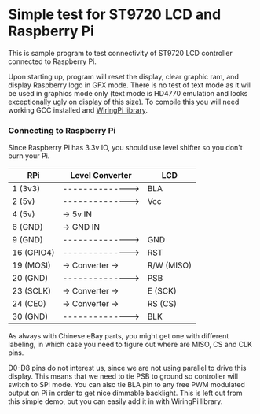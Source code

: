 # Simple test for ST9720 LCD and Raspberry Pi

This is sample program to test connectivity of ST9720 LCD controller connected to Raspberry Pi.

Upon starting up, program will reset the display, clear graphic ram, and display Raspberry logo in GFX mode. 
There is no test of text mode as it will be used in graphics mode only (text mode is HD4770 emulation and looks exceptionally ugly on display of this size).
To compile this you will need working GCC installed and [WiringPi library](http://wiringpi.com/).

### Connecting to Raspberry Pi

Since Raspberry Pi has 3.3v IO, you should use level shifter so you don't burn your Pi.

RPi        | Level Converter | LCD
-----------|-----------------|----
1  (3v3)   | --------------> | BLA
2  (5v)    | --------------> | Vcc
4  (5v)    | -> 5v IN        |
6  (GND)   | -> GND IN       |  
9  (GND)   | --------------> | GND
16 (GPIO4) | --------------> | RST
19 (MOSI)  | -> Converter -> | R/W (MISO)
20 (GND)   | --------------> | PSB
23 (SCLK)  | -> Converter -> | E (SCK)
24 (CE0)   | -> Converter -> | RS (CS)
30 (GND)   | --------------> | BLK

As always with Chinese eBay parts, you might get one with different labeling, in which case you need to figure out where are MISO, CS and CLK pins.

D0-D8 pins do not interest us, since we are not using parallel to drive this display. This means that we need to tie PSB to ground so controller will switch to SPI mode.
You can also tie BLA pin to any free PWM modulated output on Pi in order to get nice dimmable backlight. This is left out from this simple demo, but you can easily add it in with WiringPi library.